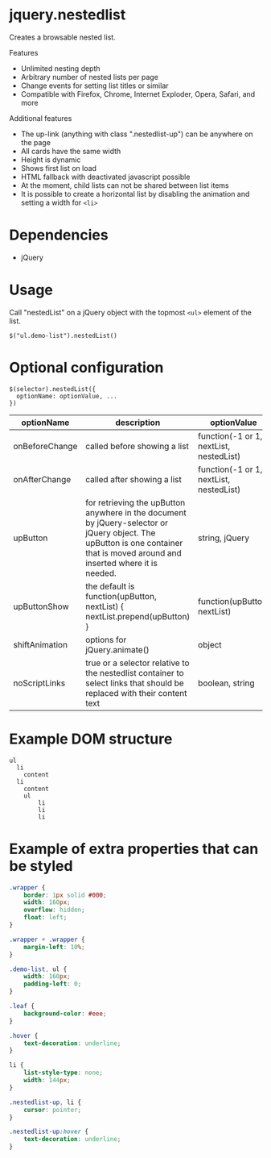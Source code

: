 # jquery.nestedlist
Creates a browsable nested list.

Features
- Unlimited nesting depth
- Arbitrary number of nested lists per page
- Change events for setting list titles or similar
- Compatible with Firefox, Chrome, Internet Exploder, Opera, Safari, and more

Additional features
- The up-link (anything with class ".nestedlist-up") can be anywhere on the page
- All cards have the same width
- Height is dynamic
- Shows first list on load
- HTML fallback with deactivated javascript possible
- At the moment, child lists can not be shared between list items
- It is possible to create a horizontal list by disabling the animation and setting a width for ``<li>``

# Dependencies
- jQuery

# Usage
Call "nestedList" on a jQuery object with the topmost ``<ul>`` element of the list.

    $("ul.demo-list").nestedList()

# Optional configuration
```
$(selector).nestedList({
  optionName: optionValue, ...
})
```

|optionName|description|optionValue|
----|----|----
|onBeforeChange|called before showing a list|function(-1 or 1, nextList, nestedList)|
|onAfterChange|called after showing a list|function(-1 or 1, nextList, nestedList)|
|upButton|for retrieving the upButton anywhere in the document by jQuery-selector or jQuery object. The upButton is one container that is moved around and inserted where it is needed.|string, jQuery|
|upButtonShow|the default is function(upButton, nextList) { nextList.prepend(upButton) }|function(upButton, nextList)|
|shiftAnimation|options for jQuery.animate()|object|
|noScriptLinks|true or a selector relative to the nestedlist container to select links that should be replaced with their content text|boolean, string|

# Example DOM structure
```
ul
  li
    content
  li
    content
    ul
	    li
	    li
	    li
```

# Example of extra properties that can be styled
```css
.wrapper {
	border: 1px solid #000;
	width: 160px;
	overflow: hidden;
	float: left;
}

.wrapper + .wrapper {
	margin-left: 10%;
}

.demo-list, ul {
	width: 160px;
	padding-left: 0;
}

.leaf {
	background-color: #eee;
}

.hover {
	text-decoration: underline;
}

li {
	list-style-type: none;
	width: 144px;
}

.nestedlist-up, li {
	cursor: pointer;
}

.nestedlist-up:hover {
	text-decoration: underline;
}
```
